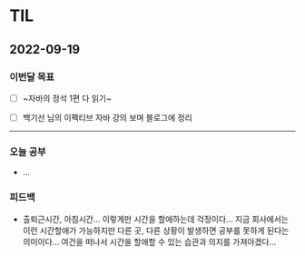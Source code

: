 # TIL

## 2022-09-19


### 이번달 목표

- [ ] ~자바의 정석 1편 다 읽기~ 

- [ ] 백기선 님의 이펙티브 자바 강의 보며 블로그에 정리

---


### 오늘 공부

- ...

### 피드백

- 출퇴근시간, 아침시간... 이렇게만 시간을 할애하는데 걱정이다... 지금 회사에서는 이런 시간할애가 가능하지만 다른 곳, 다른 상황이 발생하면 공부를 못하게 된다는 의미이다...
여건을 떠나서 시간을 할애할 수 있는 습관과 의지를 가져야겠다...